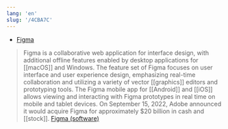 ```yaml
---
lang: 'en'
slug: '/4CBA7C'
---
```


- [Figma](https://www.figma.com/)

> Figma is a collaborative web application for interface design, with additional offline features enabled by desktop applications for [[macOS]] and Windows. The feature set of Figma focuses on user interface and user experience design, emphasizing real-time collaboration and utilizing a variety of vector [[graphics]] editors and prototyping tools. The Figma mobile app for [[Android]] and [[iOS]] allows viewing and interacting with Figma prototypes in real time on mobile and tablet devices. On September 15, 2022, Adobe announced it would acquire Figma for approximately $20 billion in cash and [[stock]]. [Figma (software)](<https://en.wikipedia.org/wiki/Figma_(software)>)
